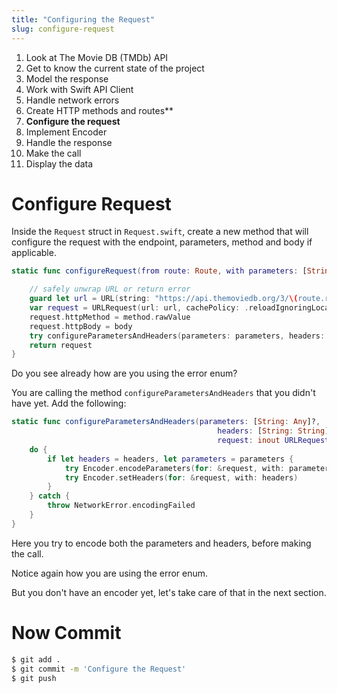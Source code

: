 ```yaml
---
title: "Configuring the Request"
slug: configure-request
---
```


1. Look at The Movie DB (TMDb) API
1. Get to know the current state of the project
1. Model the response
1. Work with Swift API Client
1. Handle network errors
1. Create HTTP methods and routes**
1. **Configure the request**
1. Implement Encoder 
1. Handle the response
1. Make the call 
1. Display the data 

# Configure Request

Inside the `Request` struct in `Request.swift`, create a new method that will configure the request with the endpoint, parameters, method and body if applicable.

```Swift
static func configureRequest(from route: Route, with parameters: [String: Any], and method: HTTPMethod, contains body: Data?) throws -> URLRequest {

    // safely unwrap URL or return error 
    guard let url = URL(string: "https://api.themoviedb.org/3/\(route.rawValue)") else { fatalError("Error while unwrapping url")}
    var request = URLRequest(url: url, cachePolicy: .reloadIgnoringLocalCacheData, timeoutInterval: 10.0)
    request.httpMethod = method.rawValue
    request.httpBody = body
    try configureParametersAndHeaders(parameters: parameters, headers: headers, request: &request)
    return request
}
```

Do you see already how are you using the error enum?

You are calling the method `configureParametersAndHeaders` that you didn't have yet. Add the following:

```Swift
static func configureParametersAndHeaders(parameters: [String: Any]?,
                                              headers: [String: String]?,
                                              request: inout URLRequest) throws {
    do {
        if let headers = headers, let parameters = parameters {
            try Encoder.encodeParameters(for: &request, with: parameters)
            try Encoder.setHeaders(for: &request, with: headers)
        }
    } catch {
        throw NetworkError.encodingFailed
    }
}
```

Here you try to encode both the parameters and headers, before making the call.

Notice again how you are using the error enum.

But you don't have an encoder yet, let's take care of that in the next section.

# Now Commit

```bash
$ git add .
$ git commit -m 'Configure the Request'
$ git push
```